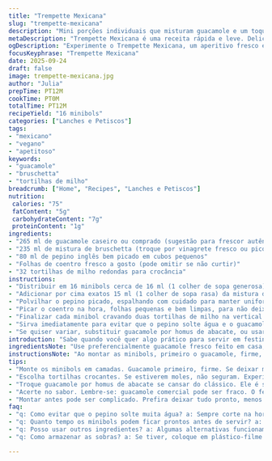 ```yaml
---
title: "Trempette Mexicana"
slug: "trempette-mexicana"
description: "Mini porções individuais que misturam guacamole e um toque fresco de bruschetta, com pedaços crocantes de pepino e aroma de coentro. Fácil, rápido, direto ao ponto e ótimo para reuniões informais. Sem glúten, sem lactose, vegano, sem nozes. Troque o guacamole por creme de abacate temperado, se quiser algo mais suave ou sem conservantes artificiais. As crostinhas de milho devem estar firmes para manter a textura, nada de moles. Fácil montar e visual atraente com a crocância lado a lado na apresentação."
metaDescription: "Trempette Mexicana é uma receita rápida e leve. Delicie-se com guacamole e bruschetta em minibols crocantes."
ogDescription: "Experimente o Trempette Mexicana, um aperitivo fresco e crocante. Essa combinação de guacamole e bruschetta é perfeita para qualquer ocasião."
focusKeyphrase: "Trempette Mexicana"
date: 2025-09-24
draft: false
image: trempette-mexicana.jpg
author: "Julia"
prepTime: PT12M
cookTime: PT0M
totalTime: PT12M
recipeYield: "16 minibols"
categories: ["Lanches e Petiscos"]
tags:
- "mexicano"
- "vegano"
- "apetitoso"
keywords:
- "guacamole"
- "bruschetta"
- "tortilhas de milho"
breadcrumb: ["Home", "Recipes", "Lanches e Petiscos"]
nutrition: 
 calories: "75"
 fatContent: "5g"
 carbohydrateContent: "7g"
 proteinContent: "1g"
ingredients:
- "265 ml de guacamole caseiro ou comprado (sugestão para frescor autêntico)"
- "235 ml de mistura de bruschetta (troque por vinagrete fresco ou pico de gallo)"
- "80 ml de pepino inglês bem picado em cubos pequenos"
- "Folhas de coentro fresco a gosto (pode omitir se não curtir)"
- "32 tortilhas de milho redondas para crocância"
instructions:
- "Distribuir em 16 minibols cerca de 16 ml (1 colher de sopa generosa) de guacamole no fundo; espalhar uniformemente, evitando bolhas grandes. Guacamole com textura muito mole pode escorrer e destruir o efeito."
- "Adicionar por cima exatos 15 ml (1 colher de sopa rasa) da mistura de bruschetta. Use uma colher pequena para não afundar o guacamole, que precisa continuar aparente. Se estiver com muita calda, escorra um pouco antes."
- "Polvilhar o pepino picado, espalhando com cuidado para manter uniformidade, evitando juntar grandes pedaços no fundo ou no canto."
- "Picar o coentro na hora, folhas pequenas e bem limpas, para não deixar sabor amargo nem pelos rígidos. Salpicar conforme gosto, é opcional; funciona até só com pepino para os que não gostam."
- "Finalizar cada minibol cravando duas tortilhas de milho na vertical - devem estar firmes, crocantes, sem sinais de umidade para que mantenham a textura e apresentação. Dispor tortilhas com leve inclinação para que segurem."
- "Sirva imediatamente para evitar que o pepino solte água e o guacamole oxide. Se precisar preparar antes, cubra com plástico-filme e mantenha refrigerado; monte as tortilhas só antes de servir."
- "Se quiser variar, substituir guacamole por homus de abacate, ou usar tomates picados frescos no lugar do bruschetta. O pepino pode virar rabanete para frescor diferente."
introduction: "Sabe quando você quer algo prático para servir em festinhas, sem enrolar nem entregar coisa pesada? Surgiu essa ideia – bolinhos com camadas frescas inspiradas no México, que misturam a cremosidade do guacamole do jeitinho que você gosta com o toque ácido de uma bruschetta, tudo em mini porções para todo mundo pegar na mão, jogar na boca e fechar os olhos sem culpa. A textura crocante do pepino, a fragrância quase inebriante do coentro, o contraste visual com as tortilhas... É aquele petisco que derruba a mesmice do milho com guacamole e ainda mantém a praticidade. Ideal pra quando a vontade bate do nada e quer impressionar sem ter que sujar muita panela. Dica: troque o guacamole comercial por caseiro, lembra melhor o que a gente tá fazendo no Brasil com abacate fresco e limão."
ingredientsNote: "Use preferencialmente guacamole fresco feito em casa, temperado com limão, sal, coentro e um toque de pimenta. O guacamole pronto do mercado costuma variar muito em textura e frescor, o que pode afetar a montagem. Para a bruschetta, escolha um produto sem excesso de óleo para não escorrer dentro dos minibols ou faça seu próprio vinagrete com tomate, cebola, manjericão, azeite e vinagre de vinho. O pepino inglês é ideal pela textura firme e sabor neutro, evite cortar muito cedo para não soltar muita água. O coentro fresco deve estar bem lavado, folhas tenras e sem talos, para não amargar. As tortilhas de milho precisam estar fresquinhas e crocantes para manter a apresentação, podem ser substituídas por palitos de pão tostado ou chips de batata-doce."
instructionsNote: "Ao montar as minibols, primeiro o guacamole, firme, que deve aceitar uma camada generosa sem desmanchar. Pressionar ou misturar pode romper a textura e deixar aguado. Logo pela textura usamos colher pequena para colocar a mistura de bruschetta; esta deve estar pouco líquida para não afogar o guacamole. Cubra com pepino picado bem uniforme e coentro justo antes de servir para preservar frescor e evitar molhar demais. Inserir as tortilhas na hora que for servir; elas seguram a crocância e dão charme extra. Se for segurar o serviço, é melhor montar tudo menos as tortilhas e cobrir com plástico-filme direto na superfície para evitar oxidação e perda de textura."
tips:
- "Monte os minibols em camadas. Guacamole primeiro, firme. Se deixar mole, vai desmoronar tudo. A textura faz a diferença. Mistura de bruschetta deve ser densa. Use colher pequena. Assim não afunda. Pepino cortado uniforme. Para frescor, pique na hora. Coentro salpicado logo antes de servir."
- "Escolha tortilhas crocantes. Se estiverem moles, não seguram. Experimente chips de batata-doce ou palitos de pão. Isso adiciona variação. Mantenha tudo refrigerado, menos as tortilhas. Assim preserva a frescura e textura. O pepino escorre água. Monte na hora de servir. Um plástico-filme pode ajudar."
- "Troque guacamole por homus de abacate se cansar do clássico. Ele é saboroso e leve. Bruschetta também pode mudar. Invista em tomates frescos. Olhe bem a textura. Mistura de cebola e manjericão se encaixa aqui. Pets não precisam estar sempre iguais. Teste combinações. Mude sempre a proporção."
- "Acerte no sabor. Lembre-se: guacamole comercial pode ser fraco. O feito em casa, sempre brilha. Tem mais vida. Variações de tempero viram truques. Limão, sal e pimenta, na medida. Não esqueça as tortilhas na hora de servir. Elas dão crocância e praticidade. Monitore a apresentação."
- "Montar antes pode ser complicado. Prefira deixar tudo pronto, menos as tortilhas. A apresentação importa. Se não, a umidade pode ser um problema. Armazenamento? É melhor em recipiente fechado. Cuidado com os pepinos. Temperaturas frias ajudam a preservar. Curta a experiência de montar."
faq:
- "q: Como evitar que o pepino solte muita água? a: Sempre corte na hora. Não misture com sal antes. Isso solta líquido. O pepino inglês ajuda. Ele é mais firme. Não deixe fora muito tempo. Às vezes, é o segredo."
- "q: Quanto tempo os minibols podem ficar prontos antes de servir? a: Ideal é pouco antes. Se demorar muito, oxida. Mantenha refrigerado, sim. Tortilhas, só quando for servir. Assim não murcham. Mantenha crocância."
- "q: Posso usar outros ingredientes? a: Algumas alternativas funcionam. Tente rabanete no lugar do pepino. Isso adiciona personalidade. Para bruschetta, aposte em ingredientes frescos. Mude a proporção. Mantenha o frescor."
- "q: Como armazenar as sobras? a: Se tiver, coloque em plástico-filme direto na superfície. Isso evita oxidação. Mas as tortilhas não podem ficar. Use recipiente fechado. E as tortilhas, repoque ao serve."

---
```

